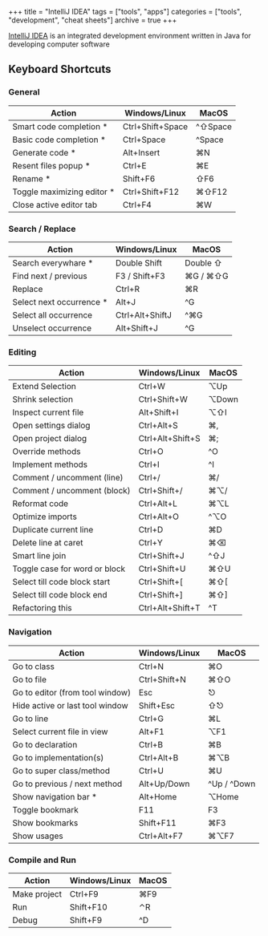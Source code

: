 +++
title = "IntelliJ IDEA"
tags = ["tools", "apps"]
categories = ["tools", "development", "cheat sheets"]
archive = true
+++

[IntelliJ IDEA](https://www.jetbrains.com/idea/) is an integrated development environment written in Java for developing computer software

## Keyboard Shortcuts

### General
| Action                     | Windows/Linux    | MacOS            |
| -------------------------- | ---------------- | ---------------- |
| Smart code completion *    | Ctrl+Shift+Space | ^⇧Space          |
| Basic code completion *    | Ctrl+Space       | ^Space           |
| Generate code *            | Alt+Insert       | ⌘N              |
| Resent files popup *       | Ctrl+E           | ⌘E              |
| Rename *                   | Shift+F6         | ⇧F6              |
| Toggle maximizing editor * | Ctrl+Shift+F12   | ⌘⇧F12           |
| Close active editor tab    | Ctrl+F4          | ⌘W              |

### Search / Replace
| Action                     | Windows/Linux    | MacOS            |
| -------------------------- | ---------------- | ---------------- |
| Search everywhare *        | Double Shift     | Double ⇧         |
| Find next / previous       | F3 / Shift+F3    | ⌘G / ⌘⇧G       |
| Replace                    | Ctrl+R           | ⌘R              |
| Select next occurrence *   | Alt+J            | ^G               |
| Select all occurrence      | Ctrl+Alt+ShiftJ  | ^⌘G             |
| Unselect occurrence        | Alt+Shift+J      | ^G               |

### Editing
| Action                     | Windows/Linux    | MacOS            |
| -------------------------- | ---------------- | ---------------- |
| Extend Selection           | Ctrl+W           | ⌥Up             |
| Shrink selection           | Ctrl+Shift+W     | ⌥Down           |
| Inspect current file       | Alt+Shift+I      | ⌥⇧I             |
| Open settings dialog       | Ctrl+Alt+S       | ⌘,              |
| Open project dialog        | Ctrl+Alt+Shift+S | ⌘;              |
| Override methods           | Ctrl+O           | ^O               |
| Implement methods          | Ctrl+I           | ^I               |
| Comment / uncomment (line) | Ctrl+/           | ⌘/              |
| Comment / uncomment (block)| Ctrl+Shift+/     | ⌘⌥/             |
| Reformat code              | Ctrl+Alt+L       | ⌘⌥L             |
| Optimize imports           | Ctrl+Alt+O       | ^⌥O              |
| Duplicate current line     | Ctrl+D           | ⌘D              |
| Delete line at caret       | Ctrl+Y           | ⌘⌫             |
| Smart line join            | Ctrl+Shift+J     | ^⇧J              |
| Toggle case for word or block | Ctrl+Shift+U  | ⌘⇧U             |
| Select till code block start | Ctrl+Shift+[   | ⌘⇧[             |
| Select till code block end | Ctrl+Shift+]     | ⌘⇧]             |
| Refactoring this           | Ctrl+Alt+Shift+T | ^T               |

### Navigation
| Action                     | Windows/Linux    | MacOS            |
| -------------------------- | ---------------- | ---------------- |
| Go to class                | Ctrl+N           | ⌘O              |
| Go to file                 | Ctrl+Shift+N     | ⌘⇧O             |
| Go to editor (from tool window) | Esc         | ⎋                |
| Hide active or last tool window | Shift+Esc   | ⇧⎋               |
| Go to line                 | Ctrl+G           | ⌘L              |
| Select current file in view| Alt+F1           | ⌥F1             |
| Go to declaration          | Ctrl+B           | ⌘B              |              
| Go to implementation(s)    | Ctrl+Alt+B       | ⌘⌥B            |
| Go to super class/method   | Ctrl+U           | ⌘U              |
| Go to previous / next method | Alt+Up/Down    | ^Up / ^Down     |
| Show navigation bar *      | Alt+Home         | ⌥Home          |
| Toggle bookmark            | F11              | F3              |
| Show bookmarks             | Shift+F11        | ⌘F3             |
| Show usages                | Ctrl+Alt+F7      | ⌘⌥F7           |

### Compile and Run
| Action                     | Windows/Linux    | MacOS            |
| -------------------------- | ---------------- | ---------------- |
| Make project               | Ctrl+F9          | ⌘F9             |
| Run                        | Shift+F10        | ⌃R               |
| Debug                      | Shift+F9         | ^D               |



